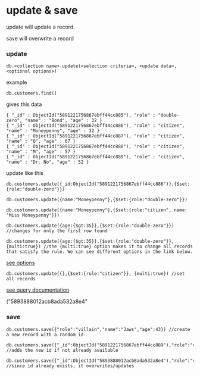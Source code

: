 # update & save

update will update a record

save will overwrite a record

### update
```
db.<collection name>.update(<selection criteria>, <update data>, <optional options>)
```

example
```
db.customers.find()
```

gives this data
```
{ "_id" : ObjectId("5891221756867ebff44cc885"), "role" : "double-zero", "name" : "Bond", "age" : 32 }
{ "_id" : ObjectId("5891221756867ebff44cc886"), "role" : "citizen", "name" : "Moneypenny", "age" : 32 }
{ "_id" : ObjectId("5891221756867ebff44cc887"), "role" : "citizen", "name" : "Q", "age" : 67 }
{ "_id" : ObjectId("5891221756867ebff44cc888"), "role" : "citizen", "name" : "M", "age" : 57 }
{ "_id" : ObjectId("5891221756867ebff44cc889"), "role" : "citizen", "name" : "Dr. No", "age" : 52 }
```

update like this
```
db.customers.update({_id:ObjectId("5891221756867ebff44cc886")},{$set:{role:"double-zero"}})
```

```
db.customers.update({name:"Moneypenny"},{$set:{role:"double-zero"}})
```

```
db.customers.update({name:"Moneypenny"},{$set:{role:"citizen", name: "Miss Moneypenny"}})
```

```
db.customers.update({age:{$gt:35}},{$set:{role:"double-zero"}}) //changes for only the first row found
```

```
db.customers.update({age:{$gt:35}},{$set:{role:"double-zero"}}, {multi:true}) //the {multi:true} option makes it to change all records that satisfy the rule. We can see different options in the link below.
```
[see options](https://docs.mongodb.com/manual/reference/method/db.collection.update/)

```
db.customers.update({},{$set:{role:"citizen"}}, {multi:true}) //set all records
```
[see query documentation](https://docs.mongodb.com/manual/tutorial/query-documents/)

("5893888012acb8ada532a8e4"

### save
```
db.customers.save({"role":"villain","name":"Jaws","age":43}) //create a new record with a random id
```

```
db.customers.save({"_id":ObjectId("5891221756867ebff44cc889"),"role":"villain","name":"Goldfinger","age":77}) //adds the new id if not already available
```

```
db.customers.save({"_id":ObjectId("5893888012acb8ada532a8e4"),"role":"villain","name":"PussyGalore","age":31}) //since id already exists, it overwrites/updates
```